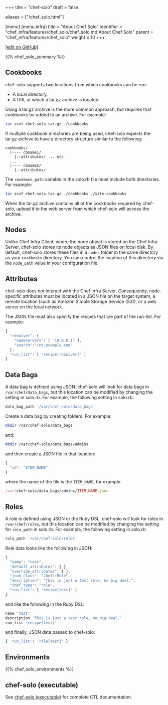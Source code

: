 +++
title = "chef-solo"
draft = false

aliases = ["/chef_solo.html"]

[menu]
  [menu.infra]
    title = "About Chef Solo"
    identifier = "chef_infra/features/chef_solo/chef_solo.md About Chef Solo"
    parent = "chef_infra/features/chef_solo"
    weight = 10
+++

[\[edit on GitHub\]](https://github.com/chef/chef-web-docs/blob/master/content/chef_solo.md)

{{% chef_solo_summary %}}

## Cookbooks

chef-solo supports two locations from which cookbooks can be run:

- A local directory.
- A URL at which a tar.gz archive is located.

Using a tar.gz archive is the more common approach, but requires that
cookbooks be added to an archive. For example:

``` bash
tar zcvf chef-solo.tar.gz ./cookbooks
```

If multiple cookbook directories are being used, chef-solo expects the
tar.gz archive to have a directory structure similar to the following:

    cookbooks/
      |---- cbname1/
        |--attributes/ ... etc
      ...
      |---- cbname2/
        |--attributes/

The `cookbook_path` variable in the solo.rb file must include both
directories. For example:

``` bash
tar zcvf chef-solo.tar.gz ./cookbooks ./site-cookbooks
```

When the tar.gz archive contains all of the cookbooks required by
chef-solo, upload it to the web server from which chef-solo will access
the archive.

## Nodes

Unlike Chef Infra Client, where the node object is stored on the Chef
Infra Server, chef-solo stores its node objects as JSON files on local
disk. By default, chef-solo stores these files in a `nodes` folder in
the same directory as your `cookbooks` directory. You can control the
location of this directory via the `node_path` value in your
configuration file.

## Attributes

chef-solo does not interact with the Chef Infra Server. Consequently,
node-specific attributes must be located in a JSON file on the target
system, a remote location (such as Amazon Simple Storage Service (S3)),
or a web server on the local network.

The JSON file must also specify the recipes that are part of the
run-list. For example:

``` javascript
{
  "resolver": {
    "nameservers": [ "10.0.0.1" ],
    "search":"int.example.com"
  },
  "run_list": [ "recipe[resolver]" ]
}
```

## Data Bags

A data bag is defined using JSON. chef-solo will look for data bags in
`/var/chef/data_bags`, but this location can be modified by changing the
setting in solo.rb. For example, the following setting in solo.rb:

``` ruby
data_bag_path '/var/chef-solo/data_bags'
```

Create a data bag by creating folders. For example:

``` bash
mkdir /var/chef-solo/data_bags
```

and:

``` bash
mkdir /var/chef-solo/data_bags/admins
```

and then create a JSON file in that location:

``` javascript
{
  "id": "ITEM_NAME"
}
```

where the name of the file is the `ITEM_NAME`, for example:

``` ruby
/var/chef-solo/data_bags/admins/ITEM_NAME.json
```

## Roles

A role is defined using JSON or the Ruby DSL. chef-solo will look for
roles in `/var/chef/roles`, but this location can be modified by
changing the setting for `role_path` in solo.rb. For example, the
following setting in solo.rb:

``` ruby
role_path '/var/chef-solo/roles'
```

Role data looks like the following in JSON:

``` javascript
{
  "name": "test",
  "default_attributes": { },
  "override_attributes": { },
  "json_class": "Chef::Role",
  "description": "This is just a test role, no big deal.",
  "chef_type": "role",
  "run_list": [ "recipe[test]" ]
}
```

and like the following in the Ruby DSL:

``` ruby
name 'test'
description 'This is just a test role, no big deal.'
run_list 'recipe[test]'
```

and finally, JSON data passed to chef-solo:

``` ruby
{ 'run_list': 'role[test]' }
```

## Environments

{{% chef_solo_environments %}}

## chef-solo (executable)

See [chef-solo (executable)](/ctl_chef_solo/) for complete CTL
documentation.

